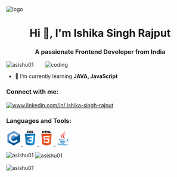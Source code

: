 ![logo]()
<h1 align="center">Hi 👋, I'm Ishika Singh Rajput</h1>
<h3 align="center">A passionate Frontend Developer from India</h3>
<img align="right" alt="coding" width="400" src="https://31.media.tumblr.com/4717a813263f471b0def42d70c835ad5/tumblr_mtw0ojDUCQ1ru39xmo1_500.gif">

<p align="left"> <img src="https://komarev.com/ghpvc/?username=asishu01&label=Profile%20views&color=0e75b6&style=flat" alt="asishu01" /> </p>

- 🌱 I’m currently learning **JAVA, JavaScript**

<h3 align="left">Connect with me:</h3>
<p align="left">
<a href="https://linkedin.com/in/www.linkedin.com/in/ ishika-singh-rajput" target="blank"><img align="center" src="https://raw.githubusercontent.com/rahuldkjain/github-profile-readme-generator/master/src/images/icons/Social/linked-in-alt.svg" alt="www.linkedin.com/in/ ishika-singh-rajput" height="30" width="40" /></a>
</p>

<h3 align="left">Languages and Tools:</h3>
<p align="left"> <a href="https://www.cprogramming.com/" target="_blank" rel="noreferrer"> <img src="https://raw.githubusercontent.com/devicons/devicon/master/icons/c/c-original.svg" alt="c" width="40" height="40"/> </a> <a href="https://www.w3schools.com/css/" target="_blank" rel="noreferrer"> <img src="https://raw.githubusercontent.com/devicons/devicon/master/icons/css3/css3-original-wordmark.svg" alt="css3" width="40" height="40"/> </a> <a href="https://www.w3.org/html/" target="_blank" rel="noreferrer"> <img src="https://raw.githubusercontent.com/devicons/devicon/master/icons/html5/html5-original-wordmark.svg" alt="html5" width="40" height="40"/> </a> <a href="https://www.java.com" target="_blank" rel="noreferrer"> <img src="https://raw.githubusercontent.com/devicons/devicon/master/icons/java/java-original.svg" alt="java" width="40" height="40"/> </a> </p>

<p><img align="left" src="https://github-readme-stats.vercel.app/api/top-langs?username=asishu01&show_icons=true&locale=en&layout=compact" alt="asishu01" /></p>

<p>&nbsp;<img align="center" src="https://github-readme-stats.vercel.app/api?username=asishu01&show_icons=true&locale=en" alt="asishu01" /></p>

<p><img align="center" src="https://github-readme-streak-stats.herokuapp.com/?user=asishu01&" alt="asishu01" /></p>

